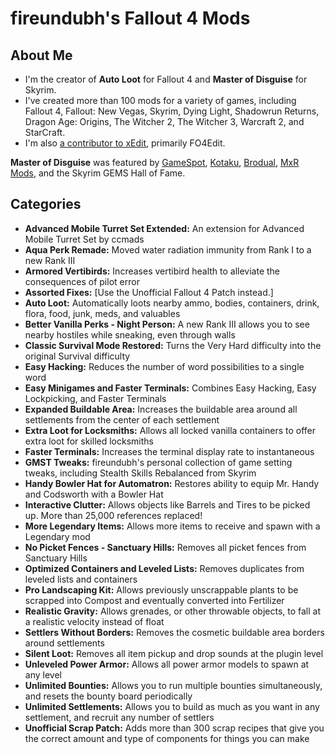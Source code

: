 # fireundubh's Fallout 4 Mods

## About Me

* I'm the creator of **Auto Loot** for Fallout 4 and **Master of Disguise** for Skyrim.
* I've created more than 100 mods for a variety of games, including Fallout 4, Fallout: New Vegas, Skyrim, Dying Light, Shadowrun Returns, Dragon Age: Origins, The Witcher 2, The Witcher 3, Warcraft 2, and StarCraft.
* I'm also [a contributor to xEdit](https://github.com/TES5Edit/TES5Edit/issues?utf8=%E2%9C%93&q=is%3Aissue+author%3Afireundubh+), primarily FO4Edit.

**Master of Disguise** was featured by [GameSpot](http://www.gamespot.com/videos/top-5-skyrim-mods-of-the-week-become-the-master-of/2300-6423174/), [Kotaku](http://kotaku.com/skyrim-disguises-let-you-walk-around-doing-whatever-1681784966), [Brodual](https://www.youtube.com/watch?v=ATGNFDgNT-A), [MxR Mods](https://www.youtube.com/watch?v=69e7xcYw-G4), and the Skyrim GEMS Hall of Fame.

## Categories

* **Advanced Mobile Turret Set Extended:** An extension for Advanced Mobile Turret Set by ccmads
* **Aqua Perk Remade:** Moved water radiation immunity from Rank I to a new Rank III
* **Armored Vertibirds:** Increases vertibird health to alleviate the consequences of pilot error
* **Assorted Fixes:** [Use the Unofficial Fallout 4 Patch instead.]
* **Auto Loot:** Automatically loots nearby ammo, bodies, containers, drink, flora, food, junk, meds, and valuables
* **Better Vanilla Perks - Night Person:** A new Rank III allows you to see nearby hostiles while sneaking, even through walls
* **Classic Survival Mode Restored:** Turns the Very Hard difficulty into the original Survival difficulty
* **Easy Hacking:** Reduces the number of word possibilities to a single word
* **Easy Minigames and Faster Terminals:** Combines Easy Hacking, Easy Lockpicking, and Faster Terminals
* **Expanded Buildable Area:** Increases the buildable area around all settlements from the center of each settlement
* **Extra Loot for Locksmiths:** Allows all locked vanilla containers to offer extra loot for skilled locksmiths
* **Faster Terminals:** Increases the terminal display rate to instantaneous
* **GMST Tweaks:** fireundubh's personal collection of game setting tweaks, including Stealth Skills Rebalanced from Skyrim
* **Handy Bowler Hat for Automatron:** Restores ability to equip Mr. Handy and Codsworth with a Bowler Hat
* **Interactive Clutter:** Allows objects like Barrels and Tires to be picked up. More than 25,000 references replaced!
* **More Legendary Items:** Allows more items to receive and spawn with a Legendary mod
* **No Picket Fences - Sanctuary Hills:** Removes all picket fences from Sanctuary Hills
* **Optimized Containers and Leveled Lists:** Removes duplicates from leveled lists and containers
* **Pro Landscaping Kit:** Allows previously unscrappable plants to be scrapped into Compost and eventually converted into Fertilizer
* **Realistic Gravity:** Allows grenades, or other throwable objects, to fall at a realistic velocity instead of float
* **Settlers Without Borders:** Removes the cosmetic buildable area borders around settlements
* **Silent Loot:** Removes all item pickup and drop sounds at the plugin level
* **Unleveled Power Armor:** Allows all power armor models to spawn at any level
* **Unlimited Bounties:** Allows you to run multiple bounties simultaneously, and resets the bounty board periodically
* **Unlimited Settlements:** Allows you to build as much as you want in any settlement, and recruit any number of settlers
* **Unofficial Scrap Patch:** Adds more than 300 scrap recipes that give you the correct amount and type of components for things you can make